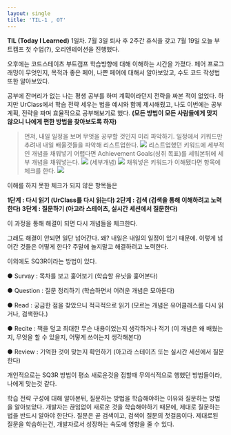 ```yaml
---
layout: single
title: 'TIL-1 , OT'
---
```

**TIL (Today I Learned)** 1일차.
7월 3일 퇴사 후 2주간 휴식을 갖고 7월 19일 오늘
부트캠프 첫 수업(?), 오리엔테이션을 진행했다.

오후에는 코드스테이츠 부트캠프 학습방향에 대해 이해하는 시간을 가졌다.
페어 프로그래밍이 무엇인지, 목적과 좋은 페어, 나쁜 페어에 대해서 알아보았고, 수도 코드 작성법 또한 알아보았다.

공부에 잔머리가 없는 나는 평생 공부를 하며 계획이라던지 전략을 짜본 적이 없었다.
하지만 UrClass에서 학습 전략 세우는 법을 예시와 함께 제시해줬고, 나도 이번에는 공부 계획, 전략을 짜며 효율적으로 공부해보기로 했다.
**(모든 방법이 모든 사람들에게 맞지 않으니 나에게 편한 방법을 찾아보도록 하자)**

> 먼저, 내일 일정을 보며 무엇을 공부할 것인지 미리 파악하기.
일정에서 키워드만 추려내 내일 배울것들을 파악해 리스트업한다.
![](https://images.velog.io/images/skagns211/post/0f847aec-c30b-4d35-a1e9-d8c26c51f0ee/image.png)
리스트업했던 키워드에 세부적인 개념을 채워넣기 어렵다면 Achievement Goals(성취 목표)를 세워본뒤에 세부 개념을 채워넣는다.
![](https://images.velog.io/images/skagns211/post/553de376-d85a-438f-8ab4-1e0d75372835/image.png)
(세부개념)
![](https://images.velog.io/images/skagns211/post/e013f797-5347-414c-921a-2247bf9815eb/image.png)
채워넣은 키워드가 이해됐다면 항목에 체크를 한다.
![](https://images.velog.io/images/skagns211/post/adbd8601-32a2-4dc0-8a04-5c1c82e89a9c/image.png)


이해를 하지 못한 체크가 되지 않은 항목들은

**1단계 : 다시 읽기
(UrClass를 다시 읽는다)
2단계 : 검색
(검색을 통해 이해하려고 노력한다)
3단계 : 질문하기
(아고라 스테이츠, 실시간 세션에서 질문한다)**

이 과정을 통해 해결이 되면 다시 개념들을 체크한다.

그래도 해결이 안되면 일단 넘어간다.
왜? 내일은 내일의 일정이 있기 때문에.
이렇게 넘어간 것들은 어떻게 한다?
주말에 놀지말고 해결하려고 노력한다.

이외에도 SQ3R이라는 방법이 있다.

> 
● Survay : 목차를 보고 훑어보기
(학습할 유닛을 훑어본다)

● Question : 질문 정리하기
(학습하면서 어려운 개념은 모아둔다)

● Read : 궁금한 점을 찾았으니 적극적으로 읽기
(모르는 개념은 유어클래스를 다시 읽거나, 검색한다.)

● Recite : 책을 덮고 최대한 무슨 내용이었는지 생각하거나 적기
(이 개념은 왜 배웠는지, 무엇을 할 수 있을지, 어떻게 쓰이는지 생각해본다)

● Review : 기억한 것이 맞는지 확인하기
(아고라 스테이츠 또는 실시간 세션에서 질문한다)

개인적으로는 SQ3R 방법이 평소 새로운것을 접할때 무의식적으로 행했던 방법들이라, 나에게 맞는것 같다.

학습 전략 구성에 대해 알아본뒤, 질문하는 방법을 학습해야하는 이유와 질문하는 방법을 알아보았다.
개발자는 끊임없이 새로운 것을 학습해야하기 때문에, 제대로 질문하는 법을 반드시 알아야 한단다.
질문은 곧 검색이고, 검색이 질문의 첫걸음이다.
제대로된 질문을 학습하는건, 개발자로서 성장하는 속도에 영향을 줄 수 있다.
